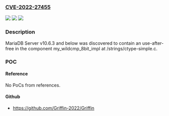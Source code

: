 ### [CVE-2022-27455](https://cve.mitre.org/cgi-bin/cvename.cgi?name=CVE-2022-27455)
![](https://img.shields.io/static/v1?label=Product&message=n%2Fa&color=blue)
![](https://img.shields.io/static/v1?label=Version&message=n%2Fa&color=blue)
![](https://img.shields.io/static/v1?label=Vulnerability&message=n%2Fa&color=brighgreen)

### Description

MariaDB Server v10.6.3 and below was discovered to contain an use-after-free in the component my_wildcmp_8bit_impl at /strings/ctype-simple.c.

### POC

#### Reference
No PoCs from references.

#### Github
- https://github.com/Griffin-2022/Griffin

